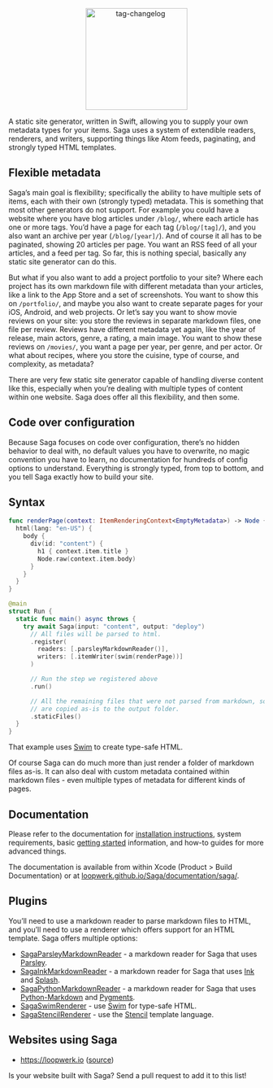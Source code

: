 <p align="center">
  <img src="logo.png" width="200" alt="tag-changelog" />
</p>

A static site generator, written in Swift, allowing you to supply your own metadata types for your items. Saga uses a system of extendible readers, renderers, and writers, supporting things like Atom feeds, paginating, and strongly typed HTML templates.

## Flexible metadata
Saga’s main goal is flexibility; specifically the ability to have multiple sets of items, each with their own (strongly typed) metadata. This is something that most other generators do not support. For example you could have a website where you have blog articles under `/blog/`, where each article has one or more tags. You’d have a page for each tag (`/blog/[tag]/`), and you also want an archive per year (`/blog/[year]/`). And of course it all has to be paginated, showing 20 articles per page. You want an RSS feed of all your articles, and a feed per tag. So far, this is nothing special, basically any static site generator can do this.

But what if you also want to add a project portfolio to your site? Where each project has its own markdown file with different metadata than your articles, like a link to the App Store and a set of screenshots. You want to show this on `/portfolio/`, and maybe you also want to create separate pages for your iOS, Android, and web projects. Or let’s say you want to show movie reviews on your site: you store the reviews in separate markdown files, one file per review. Reviews have different metadata yet again, like the year of release, main actors, genre, a rating, a main image. You want to show these reviews on `/movies/`, you want a page per year, per genre, and per actor. Or what about recipes, where you store the cuisine, type of course, and complexity, as metadata? 

There are very few static site generator capable of handling diverse content like this, especially when you’re dealing with multiple types of content within one website. Saga does offer all this flexibility, and then some.

## Code over configuration
Because Saga focuses on code over configuration, there’s no hidden behavior to deal with, no default values you have to overwrite, no magic convention you have to learn, no documentation for hundreds of config options to understand. Everything is strongly typed, from top to bottom, and you tell Saga exactly how to build your site.

## Syntax

```swift
func renderPage(context: ItemRenderingContext<EmptyMetadata>) -> Node {
  html(lang: "en-US") {
    body {
      div(id: "content") {
        h1 { context.item.title }
        Node.raw(context.item.body)
      }
    }
  }
}

@main
struct Run {
  static func main() async throws {
    try await Saga(input: "content", output: "deploy")
      // All files will be parsed to html.
      .register(
        readers: [.parsleyMarkdownReader()],
        writers: [.itemWriter(swim(renderPage))]
      )

      // Run the step we registered above
      .run()

      // All the remaining files that were not parsed from markdown, so for example images, raw html files and css,
      // are copied as-is to the output folder.
      .staticFiles()
  }
}
```

That example uses [Swim](https://github.com/robb/Swim) to create type-safe HTML.

Of course Saga can do much more than just render a folder of markdown files as-is. It can also deal with custom metadata contained within markdown files - even multiple types of metadata for different kinds of pages.


## Documentation
Please refer to the documentation for [installation instructions](https://loopwerk.github.io/Saga/documentation/saga/installation), system requirements, basic [getting started](https://loopwerk.github.io/Saga/documentation/saga/gettingstarted) information, and how-to guides for more advanced things.

The documentation is available from within Xcode (Product > Build Documentation) or at [loopwerk.github.io/Saga/documentation/saga/](https://loopwerk.github.io/Saga/documentation/saga/).


## Plugins
You’ll need to use a markdown reader to parse markdown files to HTML, and you’ll need to use a renderer which offers support for an HTML template. Saga offers multiple options:

- [SagaParsleyMarkdownReader](https://github.com/loopwerk/SagaParsleyMarkdownReader) - a markdown reader for Saga that uses [Parsley](https://github.com/loopwerk/Parsley).
- [SagaInkMarkdownReader](https://github.com/loopwerk/SagaInkMarkdownReader) - a markdown reader for Saga that uses [Ink](https://github.com/JohnSundell/Ink) and [Splash](https://github.com/JohnSundell/Splash).
- [SagaPythonMarkdownReader](https://github.com/loopwerk/SagaPythonMarkdownReader) - a markdown reader for Saga that uses [Python-Markdown](https://github.com/Python-Markdown/markdown) and [Pygments](https://pygments.org).
- [SagaSwimRenderer](https://github.com/loopwerk/SagaSwimRenderer) - use [Swim](https://github.com/robb/Swim) for type-safe HTML.
- [SagaStencilRenderer](https://github.com/loopwerk/SagaStencilRenderer) - use the [Stencil](https://github.com/stencilproject/Stencil) template language.


## Websites using Saga
- https://loopwerk.io ([source](https://github.com/loopwerk/loopwerk.io))

Is your website built with Saga? Send a pull request to add it to this list!
